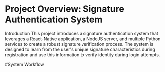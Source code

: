 ﻿# Project Overview: Signature Authentication System

 Introduction
 This project introduces a signature authentication system that leverages a React-Native application, a NodeJS server, and multiple Python services to create a robust signature verification process. The system is designed to learn from the user's unique signature characteristics during registration and use this information to verify identity during login attempts.

#System Workflow
